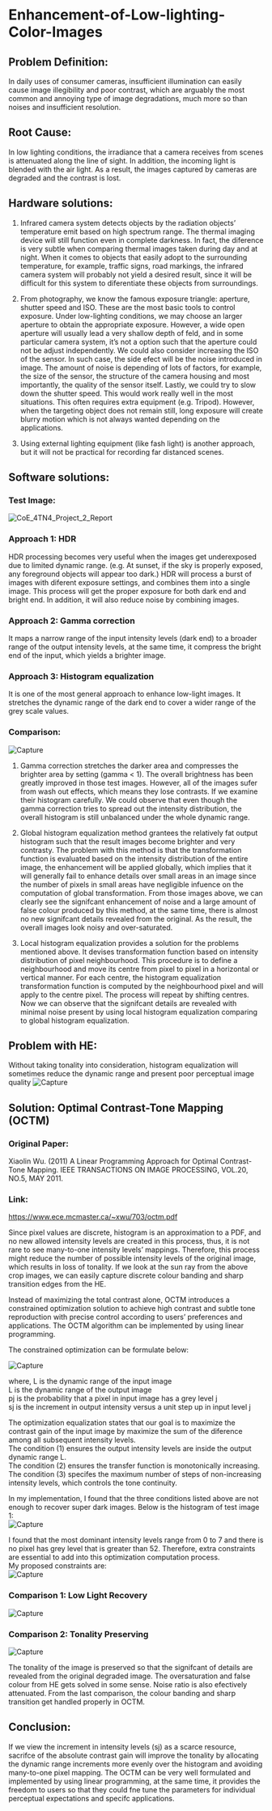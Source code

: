 # Enhancement-of-Low-lighting-Color-Images

## Problem Definition:
In daily uses of consumer cameras, insufficient illumination can easily cause image illegibility and poor contrast, which are arguably the most common and annoying type of image degradations, much more so than noises and insufficient resolution.

## Root Cause:
In low lighting conditions, the irradiance that a camera receives from scenes is attenuated along the line of sight. In addition, the incoming light is blended with the air light. As a result, the images captured by cameras are degraded and the contrast is lost.

## Hardware solutions:
1) Infrared camera system detects objects by the radiation objects’ temperature emit based on high spectrum range. The thermal imaging device will still function even in complete darkness. In fact, the diference is very subtle when comparing thermal images taken during
day and at night. When it comes to objects that easily adopt to the surrounding temperature, for example, traffic signs, road markings, the infrared camera system will probably not yield a desired result, since it will be difficult for this system to diferentiate these objects from surroundings.

2) From photography, we know the famous exposure triangle: aperture, shutter speed and ISO. These are the most basic tools to control exposure. Under low-lighting conditions, we may choose an larger aperture to obtain the appropriate exposure. However, a wide open aperture will usually lead a very shallow depth of feld, and in some particular camera system, it’s not a option such that the aperture could not be adjust independently. We could also consider increasing the ISO of the sensor. In such case, the side efect will be the noise introduced in image. The amount of noise is depending of lots of factors, for example, the size of the sensor, the structure of the camera housing and most importantly, the quality of the sensor itself. Lastly, we could try to slow down the shutter speed. This would work really well in the most situations. This often requires extra equipment (e.g. Tripod). However, when the targeting object does not remain still, long exposure will create blurry motion which is not always wanted depending on the applications.

3) Using external lighting equipment (like fash light) is another approach, but it will not be practical for recording far distanced scenes.

## Software solutions:

### Test Image:
![CoE_4TN4_Project_2_Report](https://user-images.githubusercontent.com/29167705/63470087-b0ce4980-c439-11e9-905c-31e104d1f438.jpg)

### Approach 1: HDR
HDR processing becomes very useful when the images get underexposed due to limited dynamic range. (e.g. At sunset, if the sky is properly exposed, any foreground objects will appear too dark.) HDR will process a burst of images with diferent exposure settings, and
combines them into a single image. This process will get the proper exposure for both dark end and bright end. In addition, it will also reduce noise by combining images.

### Approach 2: Gamma correction
It maps a narrow range of the input intensity levels (dark end) to a broader range of the output intensity levels, at the same time, it compress the bright end of the input, which yields a brighter image.

### Approach 3: Histogram equalization
It is one of the most general approach to enhance low-light images. It stretches the dynamic range of the dark end to cover a wider range of the grey scale values.

### Comparison:

![Capture](https://user-images.githubusercontent.com/29167705/63471694-e6753180-c43d-11e9-936c-289c966b8b7d.JPG)


1) Gamma correction stretches the darker area and compresses the brighter area by setting
(gamma < 1). The overall brightness has been greatly improved in those test images.
However, all of the images sufer from wash out effects, which means they lose contrasts. If
we examine their histogram carefully. We could observe that even though the gamma
correction tries to spread out the intensity distribution, the overall histogram is still
unbalanced under the whole dynamic range.

2) Global histogram equalization method grantees the relatively fat output histogram such
that the result images become brighter and very contrasty. The problem with this method is
that the transformation function is evaluated based on the intensity distribution of the
entire image, the enhancement will be applied globally, which implies that it will generally
fail to enhance details over small areas in an image since the number of pixels in small areas
have negligible infuence on the computation of global transformation. From those images
above, we can clearly see the signifcant enhancement of noise and a large amount of false
colour produced by this method, at the same time, there is almost no new signifcant details
revealed from the original. As the result, the overall images look noisy and over-saturated.

3) Local histogram equalization provides a solution for the problems mentioned above. It
devises transformation function based on intensity distribution of pixel neighbourhood.
This procedure is to define a neighbourhood and move its centre from pixel to pixel in a
horizontal or vertical manner. For each centre, the histogram equalization transformation
function is computed by the neighbourhood pixel and will apply to the centre pixel. 
The process will repeat by shifting centres. Now we can observe that the signifcant details are
revealed with minimal noise present by using local histogram equalization comparing to
global histogram equalization.

## Problem with HE:
Without taking tonality into consideration, histogram equalization will sometimes reduce the dynamic range and present poor perceptual image quality
![Capture](https://user-images.githubusercontent.com/29167705/63471044-32bf7200-c43c-11e9-8fe2-fd3456e66a1a.JPG)

## Solution: Optimal Contrast-Tone Mapping (OCTM)

### Original Paper: 
Xiaolin Wu. (2011) A Linear Programming Approach for Optimal Contrast-Tone Mapping. IEEE TRANSACTIONS ON IMAGE PROCESSING, VOL.20, NO.5, MAY 2011.  

### Link: 
https://www.ece.mcmaster.ca/~xwu/703/octm.pdf

Since pixel values are discrete, histogram is an approximation to a PDF, and no new allowed
intensity levels are created in this process, thus, it is not rare to see many-to-one intensity
levels’ mappings. Therefore, this process might reduce the number of possible intensity
levels of the original image, which results in loss of tonality. If we look at the sun ray from
the above crop images, we can easily capture discrete colour banding and sharp transition
edges from the HE.

Instead of maximizing the total contrast alone, OCTM introduces a constrained
optimization solution to achieve high contrast and subtle tone reproduction with precise
control according to users’ preferences and applications. The OCTM algorithm can be
implemented by using linear programming.

The constrained optimization can be formulate below:

![Capture](https://user-images.githubusercontent.com/29167705/63471179-7914d100-c43c-11e9-9fb0-d6ee727cac42.JPG)

where,
L is the dynamic range of the input image  
L is the dynamic range of the output image  
pj is the probability that a pixel in input image has a grey level j  
sj is the increment in output intensity versus a unit step up in input level j

The optimization equalization states that our goal is to maximize the contrast gain of the
input image by maximize the sum of the diference among all subsequent intensity levels.  
The condition (1) ensures the output intensity levels are inside the output dynamic range L.  
The condition (2) ensures the transfer function is monotonically increasing.  
The condition (3) specifes the maximum number of steps of non-increasing intensity levels,
which controls the tone continuity.

In my implementation, I found that the three conditions listed above are not enough to
recover super dark images. Below is the histogram of test image 1:  
![Capture](https://user-images.githubusercontent.com/29167705/63471516-58994680-c43d-11e9-8777-effc1125a9c1.JPG)

I found that the most dominant intensity levels range from 0 to 7 and there is no pixel has grey level that is greater than 52. Therefore, extra constraints are essential to add into this optimization computation
process.  
My proposed constraints are:  
![Capture](https://user-images.githubusercontent.com/29167705/63471610-9c8c4b80-c43d-11e9-8bd8-71944fe80d01.JPG)

### Comparison 1: Low Light Recovery

![Capture](https://user-images.githubusercontent.com/29167705/63471803-30f6ae00-c43e-11e9-9926-0bd202401604.JPG)

### Comparison 2: Tonality Preserving

![Capture](https://user-images.githubusercontent.com/29167705/63471973-b1b5aa00-c43e-11e9-83c2-9eb767540b83.JPG)

The tonality of the image is preserved so that the signifcant of details are revealed from the original degraded image. The oversaturation and false colour from HE gets solved in some sense. Noise ratio is also efectively attenuated. From the last
comparison, the colour banding and sharp transition get handled properly in OCTM.

## Conclusion:
If we view the increment in intensity levels (sj) as a scarce resource, sacrifce of the absolute
contrast gain will improve the tonality by allocating the dynamic range increments more
evenly over the histogram and avoiding many-to-one pixel mapping.
The OCTM can be very well formulated and implemented by using linear programming, at
the same time, it provides the freedom to users so that they could fne tune the parameters
for individual perceptual expectations and specifc applications.


